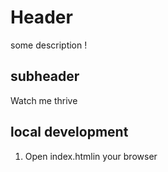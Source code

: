 # Header

some description !

## subheader

Watch me thrive

## local development

1. Open index.htmlin your browser